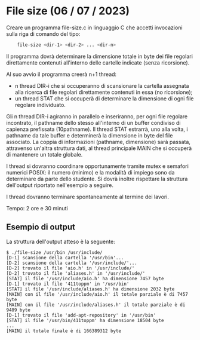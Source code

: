 # File size (06 / 07 / 2023)
Creare un programma file-size.c in linguaggio C che accetti invocazioni sulla riga di comando del tipo:
```bash
    file-size <dir-1> <dir-2> ... <dir-n>
```
Il programma dovrà determinare la dimensione totale in byte dei file regolari direttamente contenuti all'interno delle cartelle indicate (senza ricorsione).

Al suo avvio il programma creerà n+1 thread:
- n thread DIR-i che si occuperanno di scansionare la cartella assegnata alla ricerca di file regolari direttamente contenuti in essa (no ricorsione);
- un thread STAT che si occuperà di determinare la dimensione di ogni file regolare individuato.

Gli n thread DIR-i agiranno in parallelo e inseriranno, per ogni file regolare incontrato, il pathname dello stesso all'interno di un buffer condiviso di capienza prefissata (10pathname). Il thread STAT estrarrà, uno alla volta, i pathname da tale buffer e determinerà la dimensione in byte del file associato. La coppia di informazioni (pathname, dimensione) sarà passata, attravenso un'altra struttura dati, al thread principale MAIN che si occuperà di mantenere un totale globale.

I thread si dovranno coordinare opportunamente tramite mutex e semafori numerici POSIX: il numero (minimo) e la modalità di impiego sono da determinare da parte dello studente. Si dovrà inoltre rispettare la struttura dell'output riportato nell'esempio a seguire.

I thread dovranno terminare spontaneamente al termine dei lavori.

Tempo: 2 ore e 30 minuti

## Esempio di output
La struttura dell'output atteso è la seguente:
```
$ ./file-size /usr/bin /usr/include/
[D-1] scansione della cartella '/usr/bin'...
[D-2] scansione della cartella '/usr/include/'...
[D-2] trovato il file 'aio.h' in '/usr/include/'
[D-2] trovato il file 'aliases.h' in '/usr/include/'
[STAT] il file '/usr/include/aio.h' ha dimensione 7457 byte
[D-1] trovato il file '411toppm' in '/usr/bin'
[STAT] il file '/usr/include/aliases.h' ha dimensione 2032 byte
[MAIN] con il file '/usr/include/aio.h' il totale parziale è di 7457 byte
[MAIN] con il file '/usr/include/aliases.h' il totale parziale è di 9489 byte
[D-1] trovato il file 'add-apt-repository' in '/usr/bin'
[STAT] il file '/usr/bin/411toppm' ha dimensione 18504 byte
...
[MAIN] il totale finale è di 166389312 byte
```